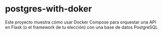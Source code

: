 # postgres-with-doker
Este proyecto muestra cómo usar Docker Compose para orquestar una API en Flask (o el framework de tu elección) con una base de datos PostgreSQL
